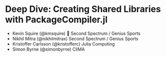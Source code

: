# Deep Dive: Creating Shared Libraries with PackageCompiler.jl

- Kevin Squire (@kmsquire) 👋            Second Spectrum / Genius Sports
- Nikhil Mitra (@nikhilmitrax)           Second Spectrum / Genius Sports
- Kristoffer Carlsson (@kristofferc)     Julia Computing
- Simon Byrne (@simonbyrne)              CliMA
